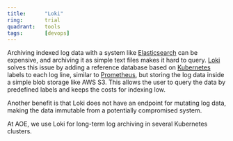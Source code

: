 ```yaml
---
title:      "Loki"
ring:       trial
quadrant:   tools
tags:       [devops]
---
```


Archiving indexed log data with a system like [Elasticsearch](/platforms-and-aoe-services/elasticsearch/) can be expensive, and archiving it as simple text files makes it hard to query. [Loki](https://grafana.com/oss/loki/) solves this issue by adding a reference database based on [Kubernetes](/platforms-and-aoe-services/kubernetes/) labels to each log line, similar to [Prometheus](/platforms-and-aoe-services/prometheus/), but storing the log data inside a simple blob storage like AWS S3. This allows the user to query the data by predefined labels and keeps the costs for indexing low.

Another benefit is that Loki does not have an endpoint for mutating log data, making the data immutable from a potentially compromised system.

At AOE, we use Loki for long-term log archiving in several Kubernetes clusters.
